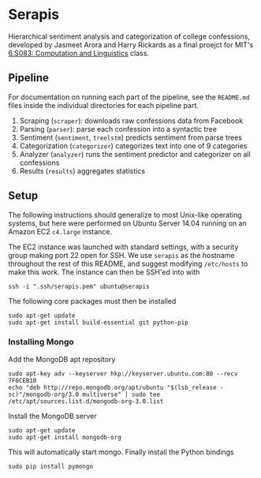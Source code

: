 # Serapis
Hierarchical sentiment analysis and categorization of college confessions, developed by Jasmeet Arora and Harry Rickards as a final proejct for MIT's [6.S083: Computation and Linguistics](https://www.eecs.mit.edu/academics-admissions/academic-information/subject-updates-ft-2015/6s083) class.

## Pipeline
For documentation on running each part of the pipeline, see the `README.md` files inside the individual directories for each pipeline part.

1. Scraping (`scraper`): downloads raw confessions data from Facebook
2. Parsing (`parser`): parse each confession into a syntactic tree
3. Sentiment (`sentiment`, `treelstm`) predicts sentiment from parse trees
4. Categorization (`categorizer`) categorizes text into one of 9 categories
5. Analyzer (`analyzer`) runs the sentiment predictor and categorizer on all confessions
6. Results (`results`) aggregates statistics

## Setup
The following instructions should generalize to most Unix-like operating systems, but here were performed on Ubuntu Server 14.04 running on an Amazon EC2 `c4.large` instance.

The EC2 instance was launched with standard settings, with a security group making port 22 open for SSH. We use `serapis` as the hostname throughout the rest of this README, and suggest modifying `/etc/hosts` to make this work. The instance can then be SSH'ed into with

    ssh -i ".ssh/serapis.pem" ubuntu@serapis

The following core packages must then be installed

    sudo apt-get update
    sudo apt-get install build-essential git python-pip

### Installing Mongo
Add the MongoDB apt repository

    sudo apt-key adv --keyserver hkp://keyserver.ubuntu.com:80 --recv 7F0CEB10
    echo "deb http://repo.mongodb.org/apt/ubuntu "$(lsb_release -sc)"/mongodb-org/3.0 multiverse" | sudo tee /etc/apt/sources.list.d/mongodb-org-3.0.list

Install the MongoDB server

    sudo apt-get update
    sudo apt-get install mongodb-org

This will automatically start mongo. Finally install the Python bindings

    sudo pip install pymongo
